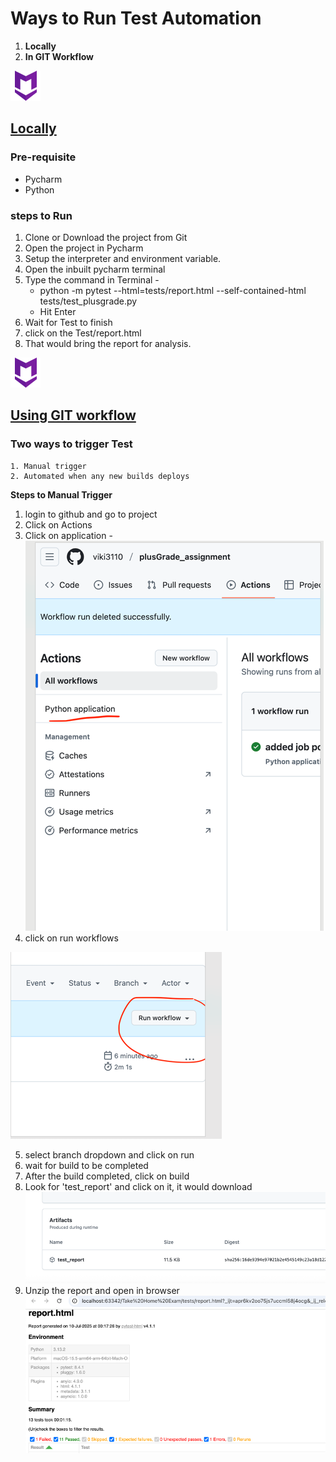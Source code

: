 # Ways to Run Test Automation
1. __Locally__
2. __In GIT Workflow__


![alt text](https://github.com/adam-p/markdown-here/raw/master/src/common/images/icon48.png "Logo Title Text 1")

## <ins>Locally<ins>

[logo]: https://github.com/adam-p/markdown-here/raw/master/src/common/images/icon48.png "Logo Title Text 2"
### Pre-requisite
* Pycharm
* Python


### steps to Run 
   1. Clone or Download the project from Git
   2. Open the project in Pycharm
   3. Setup the interpreter and environment variable.
   4. Open the inbuilt pycharm terminal
   5. Type the command in Terminal -
      *  python -m pytest --html=tests/report.html --self-contained-html tests/test_plusgrade.py
      *  Hit Enter
   6. Wait for Test to finish
   7. click on the Test/report.html
   8. That would bring the report for analysis.








![alt text](https://github.com/adam-p/markdown-here/raw/master/src/common/images/icon48.png "Logo Title Text 1")
## <ins>Using GIT workflow <ins> 

### Two ways to trigger Test 
    1. Manual trigger
    2. Automated when any new builds deploys


 **Steps to Manual Trigger**

1. login to github and go to project
2. Click on Actions
3. Click on application -
![img_3.png](img_3.png)
4. click on run workflows
 
![img_4.png](img_4.png)

5. select branch dropdown and click on run
6. wait for build to be completed
7. After the build completed, click on build
8. Look for 'test_report' and click on it, it would download
![img_5.png](img_5.png)
9. Unzip the report and open in browser
![img_6.png](img_6.png)
                  






